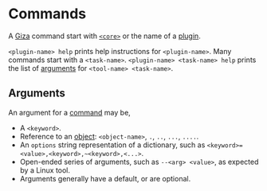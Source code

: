 # Commands

A [Giza](../README.md) command start with [`<core>`](core.md) or the name of a [plugin](plugins.md). 

`<plugin-name> help` prints help instructions for `<plugin-name>`. Many commands start with a `<task-name>`. `<plugin-name> <task-name> help` prints the list of [arguments](#arguments) for `<tool-name> <task-name>`.

## Arguments

An argument for a [command](commands.md) may be,

- A `<keyword>`.
- Reference to an [object](objects.md): `<object-name>`, `.`, `..`, `...`, `....`.
- An `options` string representation of a dictionary, such as `<keyword>=<value>,<keyword>,~<keyword>,<...>`.
- Open-ended series of arguments, such as `--<arg> <value>`, as expected by a Linux tool.
- Arguments generally have a default, or are optional.